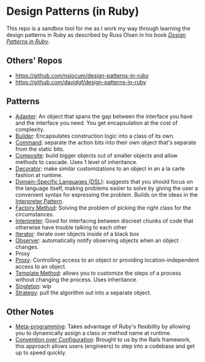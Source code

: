 # Design Patterns (in Ruby)

This repo is a sandbox tool for me as I work my way through learning the design patterns in Ruby as described by Russ Olsen in his book _[Design Patterns in Ruby](https://www.goodreads.com/book/show/2278064.Design_Patterns_in_Ruby)_.

## Others' Repos
- https://github.com/nslocum/design-patterns-in-ruby
- https://github.com/davidgf/design-patterns-in-ruby

## Patterns
- [Adapter](/Adapter): An object that spans the gap between the interface you have and the interface you need. You get encapsulation at the cost of complexity.
- [Builder](/builder): Encapsulates construction logic into a class of its own.
- [Command](/command): separate the action bits into their own object that's separate from the static bits.
- [Composite](/composite): build bigger objects out of smaller objects and allow methods to cascade. Uses 1 level of inheritance.
- [Decorator](/decorator): make similar customizations to an object in an a la carte fashion at runtime.
- [Domain-Specific Languages (DSL)](/dsl): suggests that you should focus on the language itself, making problems easier to solve by giving the user a convenient syntax for expressing the problem. Builds on the ideas in the [Interpreter Pattern](/interpreter).
- [Factory Method](/factory_method): Solving the problem of picking the right class for the circumstances.
- [Interpreter](/interpreter): Good for interfacing between discreet chunks of code that otherwise have trouble talking to each other
- [Iterator](/iterator): iterate over objects inside of a black box
- [Observer](/observer): automatically notify observing objects when an object changes.
- Proxy
- [Proxy](/proxy): Controlling access to an object or providing location-independent access to an object.
- [Template Method](/template_method): allows you to customize the steps of a process without changing the process. Uses inheritance.
- [Singleton](/singleton): wip
- [Strategy](/strategy): pull the algorithm out into a separate object.

## Other Notes
- [Meta-programming](/_other_notes/metaprogramming.md): Takes advantage of Ruby's flexibility by allowing you to dynamically assign a class or method name at runtime.
- [Convention over Configuration](_other_notes/convention.md): Brought to us by the Rails framework, this approach allows users (engineers) to step into a codebase and get up to speed quickly.
